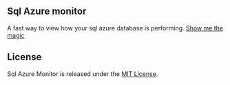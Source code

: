 ## Sql Azure monitor

A fast way to view how your sql azure database is performing.
[Show me the magic](http://sqlazuremonitor.azurewebsites.net/)

## License

Sql Azure Monitor is released under the [MIT License](http://www.opensource.org/licenses/MIT).